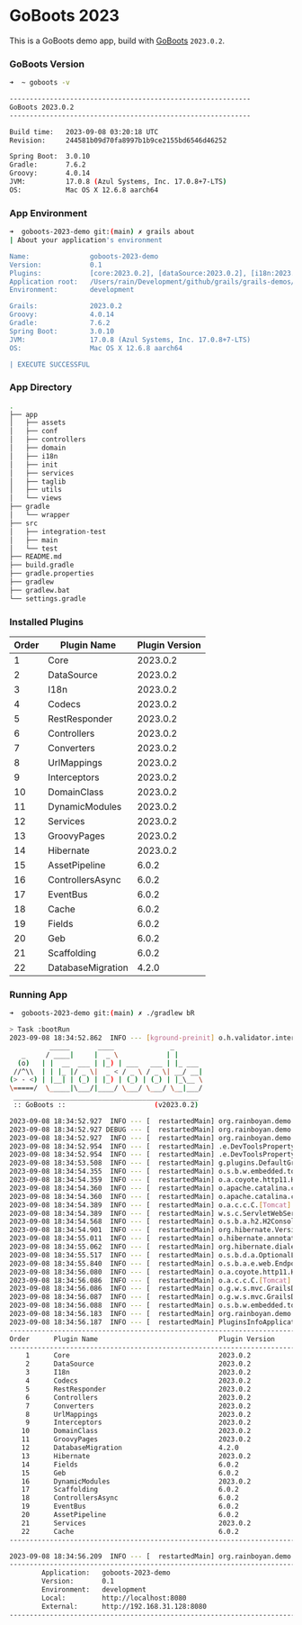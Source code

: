 # GoBoots 2023

This is a GoBoots demo app, build with [GoBoots](https://github.com/rainboyan/GoBoots) `2023.0.2`.

### GoBoots Version

```bash
➜  ~ goboots -v

------------------------------------------------------------
GoBoots 2023.0.2
------------------------------------------------------------

Build time:   2023-09-08 03:20:18 UTC
Revision:     244581b09d70fa8997b1b9ce2155bd6546d46252

Spring Boot:  3.0.10
Gradle:       7.6.2
Groovy:       4.0.14
JVM:          17.0.8 (Azul Systems, Inc. 17.0.8+7-LTS)
OS:           Mac OS X 12.6.8 aarch64
```

### App Environment

```bash
➜  goboots-2023-demo git:(main) ✗ grails about
| About your application's environment

Name:               goboots-2023-demo
Version:            0.1
Plugins:            [core:2023.0.2], [dataSource:2023.0.2], [i18n:2023.0.2], [codecs:2023.0.2], [restResponder:2023.0.2], [controllers:2023.0.2], [converters:2023.0.2], [urlMappings:2023.0.2], [interceptors:2023.0.2], [domainClass:2023.0.2], [groovyPages:2023.0.2], [hibernate:2023.0.2], [databaseMigration:4.2.0], [scaffolding:6.0.2], [fields:6.0.2], [geb:6.0.2], [eventBus:6.0.2], [dynamicModules:2023.0.2], [assetPipeline:6.0.2], [controllersAsync:6.0.2], [services:2023.0.2], [cache:6.0.2]
Application root:   /Users/rain/Development/github/grails/grails-demos/goboots-2023-demo
Environment:        development

Grails:             2023.0.2
Groovy:             4.0.14
Gradle:             7.6.2
Spring Boot:        3.0.10
JVM:                17.0.8 (Azul Systems, Inc. 17.0.8+7-LTS)
OS:                 Mac OS X 12.6.8 aarch64

| EXECUTE SUCCESSFUL
```

### App Directory

```bash
.
├── app
│   ├── assets
│   ├── conf
│   ├── controllers
│   ├── domain
│   ├── i18n
│   ├── init
│   ├── services
│   ├── taglib
│   ├── utils
│   └── views
├── gradle
│   └── wrapper
├── src
│   ├── integration-test
│   ├── main
│   └── test
├── README.md
├── build.gradle
├── gradle.properties
├── gradlew
├── gradlew.bat
└── settings.gradle
```

### Installed Plugins

| Order   |   Plugin Name        |  Plugin Version               |
|---------|----------------------|-------------------------------|
|    1    |  Core                |  2023.0.2                     |
|    2    |  DataSource          |  2023.0.2                     |
|    3    |  I18n                |  2023.0.2                     |
|    4    |  Codecs              |  2023.0.2                     |
|    5    |  RestResponder       |  2023.0.2                     |
|    6    |  Controllers         |  2023.0.2                     |
|    7    |  Converters          |  2023.0.2                     |
|    8    |  UrlMappings         |  2023.0.2                     |
|    9    |  Interceptors        |  2023.0.2                     |
|   10    |  DomainClass         |  2023.0.2                     |
|   11    |  DynamicModules      |  2023.0.2                     |
|   12    |  Services            |  2023.0.2                     |
|   13    |  GroovyPages         |  2023.0.2                     |
|   14    |  Hibernate           |  2023.0.2                     |
|   15    |  AssetPipeline       |  6.0.2                        |
|   16    |  ControllersAsync    |  6.0.2                        |
|   17    |  EventBus            |  6.0.2                        |
|   18    |  Cache               |  6.0.2                        |
|   19    |  Fields              |  6.0.2                        |
|   20    |  Geb                 |  6.0.2                        |
|   21    |  Scaffolding         |  6.0.2                        |
|   22    |  DatabaseMigration   |  4.2.0                        |


### Running App

```bash
➜  goboots-2023-demo git:(main) ✗ ./gradlew bR

> Task :bootRun
2023-09-08 18:34:52.862  INFO --- [kground-preinit] o.h.validator.internal.util.Version      : HV000001: Hibernate Validator 8.0.1.Final
          _____       ____              _
   _     / ____|     |  _ \            | |
  (o)   | |  __  ___ | |_) | ___   ___ | |_ ___
 //^\\  | | |_ |/ _ \|  _ < / _ \ / _ \| __/ __|
(> - <) | |__| | (_) | |_) | (_) | (_) | |_\__ \
\=====/  \_____|\___/|____/ \___/ \___/ \__|___/
 ______________________________________________
 :: GoBoots ::                      (v2023.0.2)

2023-09-08 18:34:52.927  INFO --- [  restartedMain] org.rainboyan.demo.Application           : Starting Application using Java 17.0.8 with PID 59452 (/Users/rain/Development/github/grails/grails-demos/goboots-2023-demo/build/classes/groovy/main started by rain in /Users/rain/Development/github/grails/grails-demos/goboots-2023-demo)
2023-09-08 18:34:52.927 DEBUG --- [  restartedMain] org.rainboyan.demo.Application           : Running with Spring Boot v3.0.10, Spring v6.0.11
2023-09-08 18:34:52.927  INFO --- [  restartedMain] org.rainboyan.demo.Application           : The following 1 profile is active: "development"
2023-09-08 18:34:52.954  INFO --- [  restartedMain] .e.DevToolsPropertyDefaultsPostProcessor : Devtools property defaults active! Set 'spring.devtools.add-properties' to 'false' to disable
2023-09-08 18:34:52.954  INFO --- [  restartedMain] .e.DevToolsPropertyDefaultsPostProcessor : For additional web related logging consider setting the 'logging.level.web' property to 'DEBUG'
2023-09-08 18:34:53.508  INFO --- [  restartedMain] g.plugins.DefaultGrailsPluginManager     : Total 22 plugins loaded successfully, take in 122 ms
2023-09-08 18:34:54.355  INFO --- [  restartedMain] o.s.b.w.embedded.tomcat.TomcatWebServer  : Tomcat initialized with port(s): 8080 (http)
2023-09-08 18:34:54.359  INFO --- [  restartedMain] o.a.coyote.http11.Http11NioProtocol      : Initializing ProtocolHandler ["http-nio-8080"]
2023-09-08 18:34:54.360  INFO --- [  restartedMain] o.apache.catalina.core.StandardService   : Starting service [Tomcat]
2023-09-08 18:34:54.360  INFO --- [  restartedMain] o.apache.catalina.core.StandardEngine    : Starting Servlet engine: [Apache Tomcat/10.1.12]
2023-09-08 18:34:54.389  INFO --- [  restartedMain] o.a.c.c.C.[Tomcat].[localhost].[/]       : Initializing Spring embedded WebApplicationContext
2023-09-08 18:34:54.389  INFO --- [  restartedMain] w.s.c.ServletWebServerApplicationContext : Root WebApplicationContext: initialization completed in 1434 ms
2023-09-08 18:34:54.568  INFO --- [  restartedMain] o.s.b.a.h2.H2ConsoleAutoConfiguration    : H2 console available at '/h2-console'. Database available at 'jdbc:h2:mem:devDb'
2023-09-08 18:34:54.901  INFO --- [  restartedMain] org.hibernate.Version                    : HHH000412: Hibernate ORM core version 5.6.15.Final
2023-09-08 18:34:55.011  INFO --- [  restartedMain] o.hibernate.annotations.common.Version   : HCANN000001: Hibernate Commons Annotations {5.1.2.Final}
2023-09-08 18:34:55.062  INFO --- [  restartedMain] org.hibernate.dialect.Dialect            : HHH000400: Using dialect: org.hibernate.dialect.H2Dialect
2023-09-08 18:34:55.517  INFO --- [  restartedMain] o.s.b.d.a.OptionalLiveReloadServer       : LiveReload server is running on port 35729
2023-09-08 18:34:55.840  INFO --- [  restartedMain] o.s.b.a.e.web.EndpointLinksResolver      : Exposing 15 endpoint(s) beneath base path '/actuator'
2023-09-08 18:34:56.080  INFO --- [  restartedMain] o.a.coyote.http11.Http11NioProtocol      : Starting ProtocolHandler ["http-nio-8080"]
2023-09-08 18:34:56.086  INFO --- [  restartedMain] o.a.c.c.C.[Tomcat].[localhost].[/]       : Initializing Spring GrailsDispatcherServlet 'dispatcherServlet'
2023-09-08 18:34:56.086  INFO --- [  restartedMain] o.g.w.s.mvc.GrailsDispatcherServlet      : Initializing Servlet 'dispatcherServlet'
2023-09-08 18:34:56.087  INFO --- [  restartedMain] o.g.w.s.mvc.GrailsDispatcherServlet      : Completed initialization in 1 ms
2023-09-08 18:34:56.088  INFO --- [  restartedMain] o.s.b.w.embedded.tomcat.TomcatWebServer  : Tomcat started on port(s): 8080 (http) with context path ''
2023-09-08 18:34:56.183  INFO --- [  restartedMain] org.rainboyan.demo.Application           : Started Application in 3.473 seconds (process running for 3.915)
2023-09-08 18:34:56.187  INFO --- [  restartedMain] PluginsInfoApplicationContextInitializer :
----------------------------------------------------------------------------------------------
Order      Plugin Name                              Plugin Version                     Enabled
----------------------------------------------------------------------------------------------
    1      Core                                     2023.0.2                                 Y
    2      DataSource                               2023.0.2                                 Y
    3      I18n                                     2023.0.2                                 Y
    4      Codecs                                   2023.0.2                                 Y
    5      RestResponder                            2023.0.2                                 Y
    6      Controllers                              2023.0.2                                 Y
    7      Converters                               2023.0.2                                 Y
    8      UrlMappings                              2023.0.2                                 Y
    9      Interceptors                             2023.0.2                                 Y
   10      DomainClass                              2023.0.2                                 Y
   11      GroovyPages                              2023.0.2                                 Y
   12      DatabaseMigration                        4.2.0                                    Y
   13      Hibernate                                2023.0.2                                 Y
   14      Fields                                   6.0.2                                    Y
   15      Geb                                      6.0.2                                    Y
   16      DynamicModules                           2023.0.2                                 Y
   17      Scaffolding                              6.0.2                                    Y
   18      ControllersAsync                         6.0.2                                    Y
   19      EventBus                                 6.0.2                                    Y
   20      AssetPipeline                            6.0.2                                    Y
   21      Services                                 2023.0.2                                 Y
   22      Cache                                    6.0.2                                    Y
----------------------------------------------------------------------------------------------

2023-09-08 18:34:56.209  INFO --- [  restartedMain] org.rainboyan.demo.Application           :
----------------------------------------------------------------------------------------------
        Application:   goboots-2023-demo
        Version:       0.1
        Environment:   development
        Local:         http://localhost:8080
        External:      http://192.168.31.128:8080
----------------------------------------------------------------------------------------------
```
